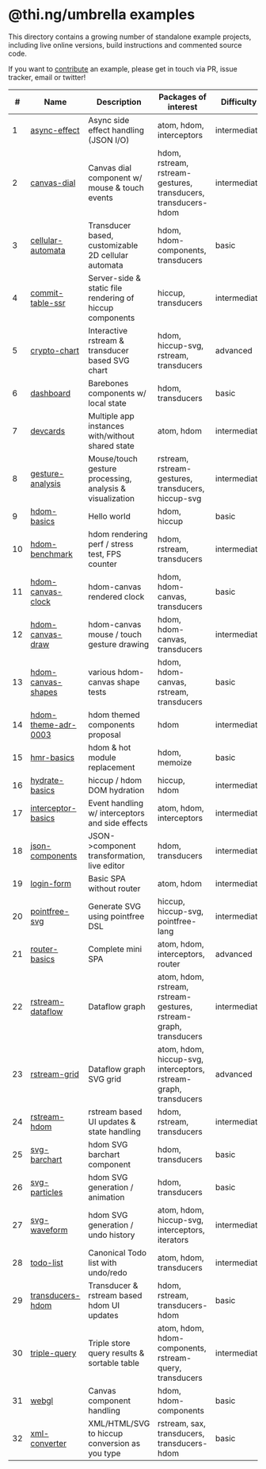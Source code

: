 # @thi.ng/umbrella examples

This directory contains a growing number of standalone example projects, including live online versions, build instructions and commented source code.

If you want to [contribute](../CONTRIBUTING.md) an example, please get in touch via PR, issue tracker, email or twitter!

| #  | Name                                         | Description                                              | Packages of interest                                              | Difficulty   |
|----|----------------------------------------------|----------------------------------------------------------|-------------------------------------------------------------------|--------------|
| 1  | [async-effect](./async-effect)               | Async side effect handling (JSON I/O)                    | atom, hdom, interceptors                                          | intermediate |
| 2  | [canvas-dial](./canvas-dial)                 | Canvas dial component w/ mouse & touch events            | hdom, rstream, rstream-gestures, transducers, transducers-hdom    | intermediate |
| 3  | [cellular-automata](./cellular-automata)     | Transducer based, customizable 2D cellular automata      | hdom, hdom-components, transducers                                | basic        |
| 4  | [commit-table-ssr](./commit-table-ssr)       | Server-side & static file rendering of hiccup components | hiccup, transducers                                               | intermediate |
| 5  | [crypto-chart](./crypto-chart)               | Interactive rstream & transducer based SVG chart         | hdom, hiccup-svg, rstream, transducers                            | advanced     |
| 6  | [dashboard](./dashboard)                     | Barebones components w/ local state                      | hdom, transducers                                                 | basic        |
| 7  | [devcards](./devcards)                       | Multiple app instances with/without shared state         | atom, hdom                                                        | intermediate |
| 8  | [gesture-analysis](./gesture-analysis)       | Mouse/touch gesture processing, analysis & visualization | rstream, rstream-gestures, transducers, hiccup-svg                | intermediate |
| 9  | [hdom-basics](./hdom-basics)                 | Hello world                                              | hdom, hiccup                                                      | basic        |
| 10 | [hdom-benchmark](./hdom-benchmark)           | hdom rendering perf / stress test, FPS counter           | hdom, rstream, transducers                                        | intermediate |
| 11 | [hdom-canvas-clock](./hdom-canvas-clock)     | hdom-canvas rendered clock                               | hdom, hdom-canvas, transducers                                    | basic        |
| 12 | [hdom-canvas-draw](./hdom-canvas-draw)       | hdom-canvas mouse / touch gesture drawing                | hdom, hdom-canvas, transducers                                    | intermediate |
| 13 | [hdom-canvas-shapes](./hdom-canvas-shapes)   | various hdom-canvas shape tests                          | hdom, hdom-canvas, rstream, transducers                           | basic        |
| 14 | [hdom-theme-adr-0003](./hdom-theme-adr-0003) | hdom themed components proposal                          | hdom                                                              | intermediate |
| 15 | [hmr-basics](./hmr-basics)                   | hdom & hot module replacement                            | hdom, memoize                                                     | basic        |
| 16 | [hydrate-basics](./hydrate-basics)           | hiccup / hdom DOM hydration                              | hiccup, hdom                                                      | intermediate |
| 17 | [interceptor-basics](./interceptor-basics)   | Event handling w/ interceptors and side effects          | atom, hdom, interceptors                                          | intermediate |
| 18 | [json-components](./json-components)         | JSON->component transformation, live editor              | hdom, transducers                                                 | intermediate |
| 19 | [login-form](./login-form)                   | Basic SPA without router                                 | atom, hdom                                                        | intermediate |
| 20 | [pointfree-svg](./pointfree-svg)             | Generate SVG using pointfree DSL                         | hiccup, hiccup-svg, pointfree-lang                                | intermediate |
| 21 | [router-basics](./router-basics)             | Complete mini SPA                                        | atom, hdom, interceptors, router                                  | advanced     |
| 22 | [rstream-dataflow](./rstream-dataflow)       | Dataflow graph                                           | atom, hdom, rstream, rstream-gestures, rstream-graph, transducers | intermediate |
| 23 | [rstream-grid](./rstream-grid)               | Dataflow graph SVG grid                                  | atom, hdom, hiccup-svg, interceptors, rstream-graph, transducers  | advanced     |
| 24 | [rstream-hdom](./rstream-hdom)               | rstream based UI updates & state handling                | hdom, rstream, transducers                                        | intermediate |
| 25 | [svg-barchart](./svg-barchart)               | hdom SVG barchart component                              | hdom, transducers                                                 | basic        |
| 26 | [svg-particles](./svg-particles)             | hdom SVG generation / animation                          | hdom, transducers                                                 | basic        |
| 27 | [svg-waveform](./svg-waveform)               | hdom SVG generation / undo history                       | atom, hdom, hiccup-svg, interceptors, iterators                   | intermediate |
| 28 | [todo-list](./todo-list)                     | Canonical Todo list with undo/redo                       | atom, hdom, transducers                                           | intermediate |
| 29 | [transducers-hdom](./transducers-hdom)       | Transducer & rstream based hdom UI updates               | hdom, rstream, transducers-hdom                                   | basic        |
| 30 | [triple-query](./triple-query)               | Triple store query results & sortable table              | atom, hdom, hdom-components, rstream-query, transducers           | intermediate |
| 31 | [webgl](./webgl)                             | Canvas component handling                                | hdom, hdom-components                                             | basic        |
| 32 | [xml-converter](./xml-converter)             | XML/HTML/SVG to hiccup conversion as you type            | rstream, sax, transducers, transducers-hdom                       | basic        |
